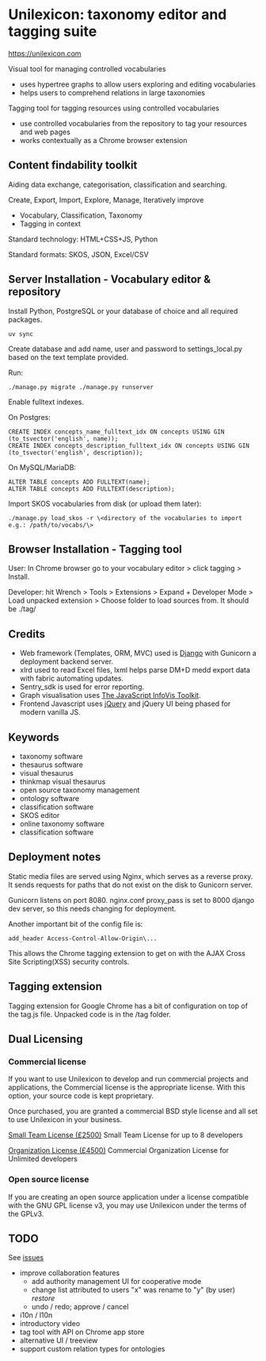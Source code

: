 # Unilexicon: taxonomy editor and tagging suite

<https://unilexicon.com>

Visual tool for managing controlled vocabularies

   -   uses hypertree graphs to allow users exploring and editing
        vocabularies
   -   helps users to comprehend relations in large taxonomies

Tagging tool for tagging resources using controlled vocabularies

   -   use controlled vocabularies from the repository to tag your
        resources and web pages
   -   works contextually as a Chrome browser extension

## Content findability toolkit

Aiding data exchange, categorisation, classification and searching.

Create, Export, Import, Explore, Manage, Iteratively improve

-   Vocabulary, Classification, Taxonomy
-   Tagging in context

Standard technology: HTML+CSS+JS, Python

Standard formats: SKOS, JSON, Excel/CSV

## Server Installation - Vocabulary editor & repository

Install Python, PostgreSQL or your database of choice and all required
packages.

    uv sync

Create database and add name, user and password to settings_local.py
based on the text template provided.

Run:

    ./manage.py migrate ./manage.py runserver

Enable fulltext indexes.

On Postgres:

    CREATE INDEX concepts_name_fulltext_idx ON concepts USING GIN (to_tsvector('english', name));
    CREATE INDEX concepts_description_fulltext_idx ON concepts USING GIN (to_tsvector('english', description));


On MySQL/MariaDB:

    ALTER TABLE concepts ADD FULLTEXT(name);
    ALTER TABLE concepts ADD FULLTEXT(description);

Import SKOS vocabularies from disk (or upload them later):

    ./manage.py load_skos -r \<directory of the vocabularies to import
    e.g.: /path/to/vocabs/\>

## Browser Installation - Tagging tool

User: In Chrome browser go to your vocabulary editor \> click tagging \>
Install.

Developer: hit Wrench \> Tools \> Extensions \> Expand + Developer Mode
\> Load unpacked extension \> Choose folder to load sources from. It
should be ./tag/

## Credits
 - Web framework (Templates, ORM, MVC) used is [Django](https://djangoproject.com) with Gunicorn a deployment backend server.
 - xlrd used to read Excel files, lxml helps parse DM+D medd export data with fabric automating updates.
 - Sentry_sdk is used for error reporting.
 - Graph visualisation uses [The JavaScript InfoVis Toolkit](https://github.com/philogb/jit).
 - Frontend Javascript uses [jQuery](https://jquery.com) and jQuery UI being phased for modern vanilla JS.

## Keywords

-   taxonomy software
-   thesaurus software
-   visual thesaurus
-   thinkmap visual thesaurus
-   open source taxonomy management
-   ontology software
-   classification software
-   SKOS editor
-   online taxonomy software
-   classification software

## Deployment notes

Static media files are served using Nginx, which serves as a reverse
proxy. It sends requests for paths that do not exist on the disk to
Gunicorn server.

Gunicorn listens on port 8080. nginx.conf proxy_pass is set to 8000
django dev server, so this needs changing for deployment.

Another important bit of the config file is:

    add_header Access-Control-Allow-Origin\...

This allows the Chrome tagging extension to get on with the AJAX Cross
Site Scripting(XSS) security controls.

## Tagging extension

Tagging extension for Google Chrome has a bit of configuration on top of
the tag.js file. Unpacked code is in the /tag folder.

## Dual Licensing

### Commercial license

If you want to use Unilexicon to develop and run commercial projects and
applications, the Commercial license is the appropriate license. With
this option, your source code is kept proprietary.

Once purchased, you are granted a commercial BSD style license and all
set to use Unilexicon in your business.

[Small Team License
(£2500)](https://unilexicon.com/fm/pay.html?amount=2500&msg=Unilexicon_Team_License)
Small Team License for up to 8 developers

[Organization License
(£4500)](https://unilexicon.com/fm/pay.html?amount=4500&msg=Unilexicon_Organization_License)
Commercial Organization License for Unlimited developers

### Open source license

If you are creating an open source application under a license
compatible with the GNU GPL license v3, you may use Unilexicon under the
terms of the GPLv3.

## TODO
See [issues](https://github.com/fmalina/unilex/issues)

- improve collaboration features
    - add authority management UI for cooperative mode
    - change list attributed to users
      "x" was rename to "y" (by user) _restore_
    - undo / redo; approve / cancel
- i10n / l10n
- introductory video
- tag tool with API on Chrome app store
- alternative UI / treeview
- support custom relation types for ontologies
